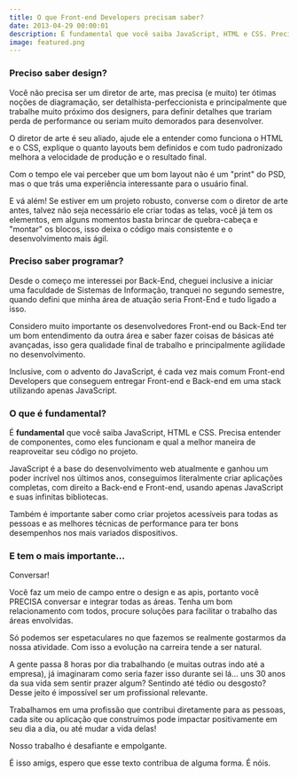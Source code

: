 ```yaml
---
title: O que Front-end Developers precisam saber?
date: 2013-04-29 00:00:01
description: É fundamental que você saiba JavaScript, HTML e CSS. Precisa entender de componentes, como eles funcionam e qual a melhor maneira de reaproveitar seu código no projeto.
image: featured.png
---
```


### Preciso saber design?

Você não precisa ser um diretor de arte, mas precisa (e muito) ter ótimas noções de diagramação, ser detalhista-perfeccionista e principalmente que trabalhe muito próximo dos designers, para definir detalhes que trariam perda de performance ou seriam muito demorados para desenvolver.

O diretor de arte é seu aliado, ajude ele a entender como funciona o HTML e o CSS, explique o quanto layouts bem definidos e com tudo padronizado melhora a velocidade de produção e o resultado final.

Com o tempo ele vai perceber que um bom layout não é um "print" do PSD, mas o que trás uma experiência interessante para o usuário final.

E vá além! Se estiver em um projeto robusto, converse com o diretor de arte antes, talvez não seja necessário ele criar todas as telas, você já tem os elementos, em alguns momentos basta brincar de quebra-cabeça e "montar" os blocos, isso deixa o código mais consistente e o desenvolvimento mais ágil.

### Preciso saber programar?

Desde o começo me interessei por Back-End, cheguei inclusive a iniciar uma faculdade de Sistemas de Informação, tranquei no segundo semestre, quando defini que minha área de atuação seria Front-End e tudo ligado a isso.

Considero muito importante os desenvolvedores Front-end ou Back-End ter um bom entendimento da outra área e saber fazer coisas de básicas até avançadas, isso gera qualidade final de trabalho e principalmente agilidade no desenvolvimento.

Inclusive, com o advento do JavaScript, é cada vez mais comum Front-end Developers que conseguem entregar Front-end e Back-end em uma stack utilizando apenas JavaScript.

### O que é fundamental?

É **fundamental** que você saiba JavaScript, HTML e CSS. Precisa entender de componentes, como eles funcionam e qual a melhor maneira de reaproveitar seu código no projeto.

JavaScript é a base do desenvolvimento web atualmente e ganhou um poder incrível nos últimos anos, conseguimos literalmente criar aplicações completas, com direito a Back-end e Front-end, usando apenas JavaScript e suas infinitas bibliotecas.

Também é importante saber como criar projetos acessíveis para todas as pessoas e as melhores técnicas de performance para ter bons desempenhos nos mais variados dispositivos.

### E tem o mais importante...

Conversar!

Você faz um meio de campo entre o design e as apis, portanto você PRECISA conversar e integrar todas as áreas. Tenha um bom relacionamento com todos, procure soluções para facilitar o trabalho das áreas envolvidas.

Só podemos ser espetaculares no que fazemos se realmente gostarmos da nossa atividade. Com isso a evolução na carreira tende a ser natural.

A gente passa 8 horas por dia trabalhando (e muitas outras indo até a empresa), já imaginaram como seria fazer isso durante sei lá... uns 30 anos da sua vida sem sentir prazer algum? Sentindo até tédio ou desgosto? Desse jeito é impossível ser um profissional relevante.

Trabalhamos em uma profissão que contribui diretamente para as pessoas, cada site ou aplicação que construímos pode impactar positivamente em seu dia a dia, ou até mudar a vida delas!

Nosso trabalho é desafiante e empolgante.

É isso amigs, espero que esse texto contribua de alguma forma. É nóis.
